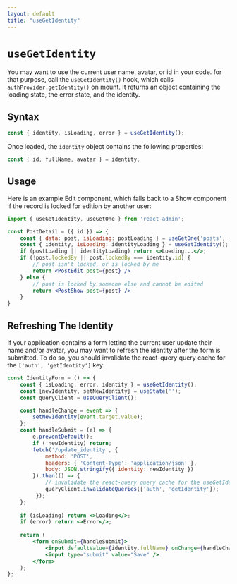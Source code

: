 ```yaml
---
layout: default
title: "useGetIdentity"
---
```


# `useGetIdentity`

You may want to use the current user name, avatar, or id in your code. for that purpose, call the `useGetIdentity()` hook, which calls `authProvider.getIdentity()` on mount. It returns an object containing the loading state, the error state, and the identity.

## Syntax

```jsx
const { identity, isLoading, error } = useGetIdentity();
```

Once loaded, the `identity` object contains the following properties:

```jsx
const { id, fullName, avatar } = identity;
```

## Usage

Here is an example Edit component, which falls back to a Show component if the record is locked for edition by another user:

```jsx
import { useGetIdentity, useGetOne } from 'react-admin';

const PostDetail = ({ id }) => {
    const { data: post, isLoading: postLoading } = useGetOne('posts', { id });
    const { identity, isLoading: identityLoading } = useGetIdentity();
    if (postLoading || identityLoading) return <>Loading...</>;
    if (!post.lockedBy || post.lockedBy === identity.id) {
        // post isn't locked, or is locked by me
        return <PostEdit post={post} />
    } else {
        // post is locked by someone else and cannot be edited
        return <PostShow post={post} />
    }
}
```

## Refreshing The Identity

If your application contains a form letting the current user update their name and/or avatar, you may want to refresh the identity after the form is submitted. To do so, you should invalidate the react-query query cache for the `['auth', 'getIdentity']` key:

```jsx
const IdentityForm = () => {
    const { isLoading, error, identity } = useGetIdentity();
    const [newIdentity, setNewIdentity] = useState('');
    const queryClient = useQueryClient();

    const handleChange = event => {
        setNewIdentity(event.target.value);
    };
    const handleSubmit = (e) => {
        e.preventDefault();
        if (!newIdentity) return;
        fetch('/update_identity', {
            method: 'POST',
            headers: { 'Content-Type': 'application/json' },
            body: JSON.stringify({ identity: newIdentity })
        }).then(() => { 
            // invalidate the react-query query cache for the useGetIdentity call
            queryClient.invalidateQueries(['auth', 'getIdentity']);
         });
    };
    
    if (isLoading) return <>Loading</>;
    if (error) return <>Error</>;
    
    return (
        <form onSubmit={handleSubmit}>
            <input defaultValue={identity.fullName} onChange={handleChange} />
            <input type="submit" value="Save" />
        </form>
    );
};
```